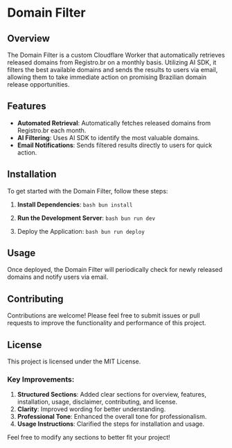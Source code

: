 # Domain Filter

## Overview

The Domain Filter is a custom Cloudflare Worker that automatically retrieves released domains from Registro.br on a monthly basis. Utilizing AI SDK, it filters the best available domains and sends the results to users via email, allowing them to take immediate action on promising Brazilian domain release opportunities.

## Features

-  **Automated Retrieval**: Automatically fetches released domains from Registro.br each month.
-  **AI Filtering**: Uses AI SDK to identify the most valuable domains.
-  **Email Notifications**: Sends filtered results directly to users for quick action.

## Installation

To get started with the Domain Filter, follow these steps:

1. **Install Dependencies**:
   ```bash bun install```
   
2.	**Run the Development Server**:
  ```bash bun run dev```


3.	Deploy the Application:
  ```bash bun run deploy```
 
## Usage
Once deployed, the Domain Filter will periodically check for newly released domains and notify users via email.

## Contributing
Contributions are welcome! Please feel free to submit issues or pull requests to improve the functionality and performance of this project.

## License
This project is licensed under the MIT License.
 
### Key Improvements:
1. **Structured Sections**: Added clear sections for overview, features, installation, usage, disclaimer, contributing, and license.
2. **Clarity**: Improved wording for better understanding.
3. **Professional Tone**: Enhanced the overall tone for professionalism.
4. **Usage Instructions**: Clarified the steps for installation and usage.

Feel free to modify any sections to better fit your project!

